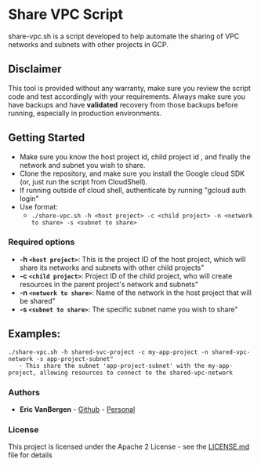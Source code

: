 # Share VPC Script

share-vpc.sh is a script developed to help automate the sharing of VPC networks and subnets with other projects in GCP.

## Disclaimer

This tool is provided without any warranty, make sure you review the script code and test accordingly with your requirements.
Always make sure you have backups and have **validated** recovery from those backups before running, especially in production environments. 

## Getting Started

* Make sure you know the host project id, child project id , and finally the network and subnet you wish to share.  
* Clone the repository, and make sure you install the Google cloud SDK (or, just run the script from CloudShell).
* If running outside of cloud shell, authenticate by running "gcloud auth login" 
* Use format: 
    - `./share-vpc.sh -h <host project> -c <child project> -n <network to share> -s <subnet to share>`

### Required options
* **-h `<host project>`**: This is the project ID of the host project, which will share its networks and subnets with other child projects"
* **-c `<child project>`**: Project ID of the child project, who will create resources in the parent project's network and subnets"
* **-n `<network to share>`**: Name of the network in the host project that will be shared"
* **-s `<subnet to share>`**: The specific subnet name you wish to share"

## Examples:
```
./share-vpc.sh -h shared-svc-project -c my-app-project -n shared-vpc-network -s app-project-subnet"    
   - This share the subnet 'app-project-subnet' with the my-app-project, allowing resources to connect to the shared-vpc-network
```

### Authors
* **Eric VanBergen** - [Github](https://github.com/vanberge) - [Personal](https://www.ericvb.com)

### License
This project is licensed under the Apache 2 License - see the [LICENSE.md](LICENSE.md) file for details

